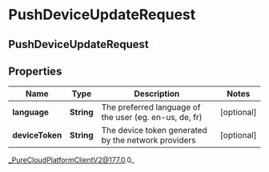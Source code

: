 # PushDeviceUpdateRequest

## PushDeviceUpdateRequest

## Properties

|Name | Type | Description | Notes|
|------------ | ------------- | ------------- | -------------|
| **language** | **String** | The preferred language of the user (eg. en-us, de, fr) | [optional] |
| **deviceToken** | **String** | The device token generated by the network providers | [optional] |



_PureCloudPlatformClientV2@177.0.0_
